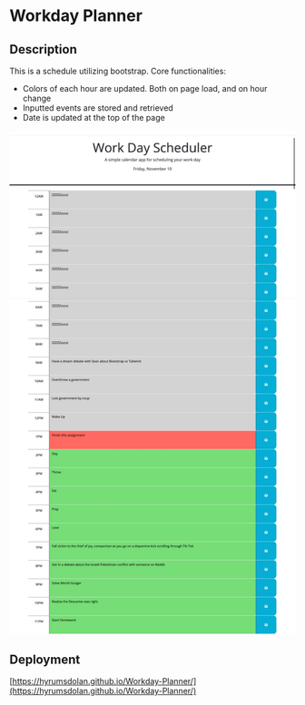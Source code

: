 # Workday Planner

## Description

This is a schedule utilizing bootstrap. Core functionalities:

- Colors of each hour are updated. Both on page load, and on hour change
- Inputted events are stored and retrieved
- Date is updated at the top of the page

![Screenshot](./Assets/Images/Scheduler_Snapshot.jpeg)

## Deployment

[https://hyrumsdolan.github.io/Workday-Planner/](https://hyrumsdolan.github.io/Workday-Planner/)
